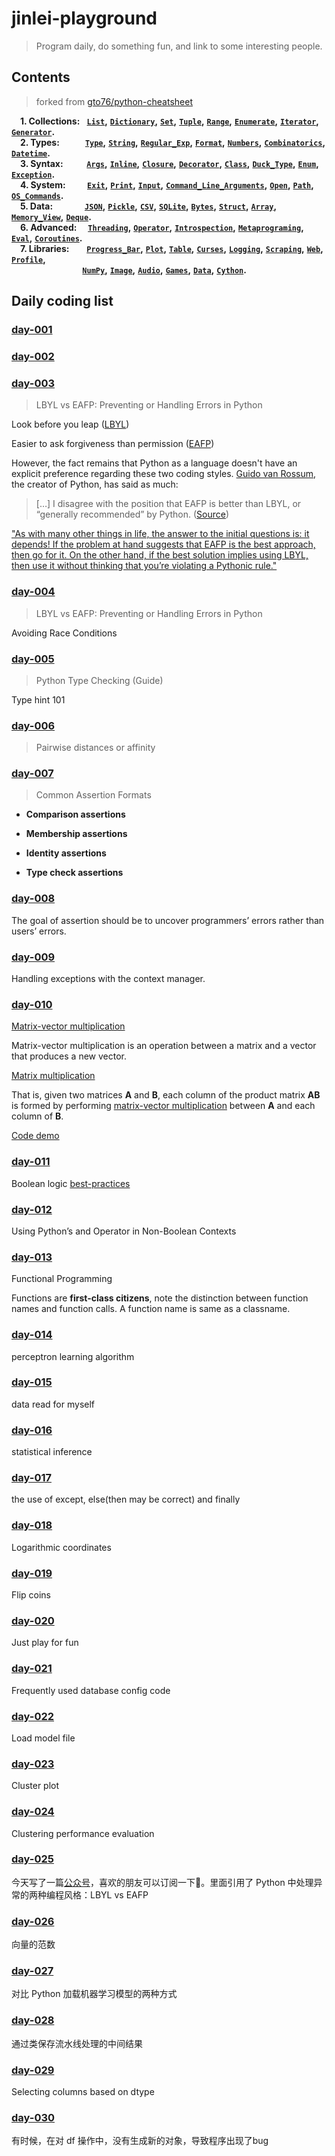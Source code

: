 # jinlei-playground

> Program daily, do something fun, and link to some interesting people.

Contents
--------

> forked from [gto76/python-cheatsheet](https://github.com/gto76/python-cheatsheet)

**&nbsp;&nbsp;&nbsp;** **1. Collections:** **&nbsp;** **[`List`](#list)**__,__ **[`Dictionary`](#dictionary)**__,__ **[`Set`](#set)**__,__ **[`Tuple`](#tuple)**__,__ **[`Range`](#range)**__,__ **[`Enumerate`](#enumerate)**__,__ **[`Iterator`](#iterator)**__,__ **[`Generator`](#generator)**__.__  
**&nbsp;&nbsp;&nbsp;** **2. Types:** **&nbsp;&nbsp;&nbsp;&nbsp;&nbsp;&nbsp;&nbsp;&nbsp;&nbsp;&nbsp;**  **[`Type`](#type)**__,__ **[`String`](#string)**__,__ **[`Regular_Exp`](#regex)**__,__ **[`Format`](#format)**__,__ **[`Numbers`](#numbers)**__,__ **[`Combinatorics`](#combinatorics)**__,__ **[`Datetime`](#datetime)**__.__  
**&nbsp;&nbsp;&nbsp;** **3. Syntax:** **&nbsp;&nbsp;&nbsp;&nbsp;&nbsp;&nbsp;&nbsp;&nbsp;&nbsp;**  **[`Args`](#arguments)**__,__ **[`Inline`](#inline)**__,__ **[`Closure`](#closure)**__,__ **[`Decorator`](#decorator)**__,__ **[`Class`](#class)**__,__ **[`Duck_Type`](#duck-types)**__,__ **[`Enum`](#enum)**__,__ **[`Exception`](#exceptions)**__.__  
**&nbsp;&nbsp;&nbsp;** **4. System:** **&nbsp;&nbsp;&nbsp;&nbsp;&nbsp;&nbsp;&nbsp;&nbsp;**  **[`Exit`](#exit)**__,__ **[`Print`](#print)**__,__ **[`Input`](#input)**__,__ **[`Command_Line_Arguments`](#command-line-arguments)**__,__ **[`Open`](#open)**__,__ **[`Path`](#path)**__,__ **[`OS_Commands`](#oscommands)**__.__  
**&nbsp;&nbsp;&nbsp;** **5. Data:** **&nbsp;&nbsp;&nbsp;&nbsp;&nbsp;&nbsp;&nbsp;&nbsp;&nbsp;&nbsp;&nbsp;&nbsp;&nbsp;**  **[`JSON`](#json)**__,__ **[`Pickle`](#pickle)**__,__ **[`CSV`](#csv)**__,__ **[`SQLite`](#sqlite)**__,__ **[`Bytes`](#bytes)**__,__ **[`Struct`](#struct)**__,__ **[`Array`](#array)**__,__ **[`Memory_View`](#memory-view)**__,__ **[`Deque`](#deque)**__.__  
**&nbsp;&nbsp;&nbsp;** **6. Advanced:** **&nbsp;&nbsp;&nbsp;**  **[`Threading`](#threading)**__,__ **[`Operator`](#operator)**__,__ **[`Introspection`](#introspection)**__,__ **[`Metaprograming`](#metaprograming)**__,__ **[`Eval`](#eval)**__,__ **[`Coroutines`](#coroutines)**__.__  
**&nbsp;&nbsp;&nbsp;** **7. Libraries:** **&nbsp;&nbsp;&nbsp;&nbsp;&nbsp;&nbsp;**  **[`Progress_Bar`](#progress-bar)**__,__ **[`Plot`](#plot)**__,__ **[`Table`](#table)**__,__ **[`Curses`](#curses)**__,__ **[`Logging`](#logging)**__,__ **[`Scraping`](#scraping)**__,__ **[`Web`](#web)**__,__ **[`Profile`](#profiling)**__,__  
**&nbsp;&nbsp;&nbsp;&nbsp;&nbsp;&nbsp;&nbsp;&nbsp;&nbsp;&nbsp;&nbsp;&nbsp;&nbsp;&nbsp;&nbsp;&nbsp;&nbsp;&nbsp;&nbsp;&nbsp;&nbsp;&nbsp;&nbsp;&nbsp;&nbsp;&nbsp;&nbsp;&nbsp;&nbsp;&nbsp;&nbsp;&nbsp;&nbsp;** **[`NumPy`](#numpy)**__,__ **[`Image`](#image)**__,__ **[`Audio`](#audio)**__,__ **[`Games`](#pygame)**__,__ **[`Data`](#pandas)**__,__ **[`Cython`](#cython)**__.__

## Daily coding list

### [day-001](./2022/day-001.py)

### [day-002](./2022/day-002.py)

### [day-003](./2022/day-003.py)

> LBYL vs EAFP: Preventing or Handling Errors in Python

Look before you leap ([LBYL](https://docs.python.org/3/glossary.html#term-LBYL))

Easier to ask forgiveness than permission ([EAFP](https://docs.python.org/3/glossary.html#term-EAFP))

However, the fact remains that Python as a language doesn't have an explicit preference regarding these two coding styles. [Guido van Rossum](https://twitter.com/gvanrossum), the creator of Python, has said as much:

> […] I disagree with the position that EAFP is better than LBYL, or “generally recommended” by Python. ([Source](https://mail.python.org/pipermail/python-dev/2014-March/133118.html))

["As with many other things in life, the answer to the initial questions is: it depends! If the problem at hand suggests that EAFP is the best approach, then go for it. On the other hand, if the best solution implies using LBYL, then use it without thinking that you’re violating a Pythonic rule."](https://realpython.com/python-lbyl-vs-eafp/#the-pythonic-way-to-go-lbyl-or-eafp)

### [day-004](./2022/day-004.py)

> LBYL vs EAFP: Preventing or Handling Errors in Python

Avoiding Race Conditions

### [day-005](./2022/day-005.py)

> Python Type Checking (Guide)

Type hint 101

### [day-006](./2022/day-006.py)

> Pairwise distances or affinity



### [day-007](./2022/day-007.py)

> Common Assertion Formats

- **Comparison assertions** 

- **Membership assertions**

- **Identity assertions**

- **Type check assertions** 

  

### [day-008](./2022/day-008.py)

The goal of assertion should be to uncover programmers’ errors rather than users’ errors. 

### [day-009](./2022/day-009.py)

Handling exceptions with the context manager.

### [day-010](./2022/day-010.py)

[Matrix-vector multiplication](https://mbernste.github.io/posts/matrix_vector_mult/)

Matrix-vector multiplication is an operation between a matrix and a vector that produces a new vector.

[Matrix multiplication](https://mbernste.github.io/posts/matrix_multiplication/)

That is, given two matrices **A** and **B**, each column of the product matrix **AB** is formed by performing [matrix-vector multiplication](https://mbernste.github.io/posts/matrix_vector_mult/) between **A** and each column of **B**. 

[Code demo](https://hadrienj.github.io/posts/Deep-Learning-Book-Series-2.2-Multiplying-Matrices-and-Vectors/)

### [day-011](./2022/day-011.py)

Boolean logic [best-practices](https://realpython.com/tutorials/best-practices/)

### [day-012](./2022/day-012.py)

Using Python’s and Operator in Non-Boolean Contexts

### [day-013](./2022/day-013.py)

Functional Programming

 Functions are **first-class citizens**,  note the distinction between function names and function calls. A function name is same as a classname.

### [day-014](./2022/day-014.py)

perceptron learning algorithm

### [day-015](./2022/day-015.py)

data read for myself 

### [day-016](./2022/day-016.py)

statistical inference

### [day-017](./2022/day-017.py)

the use of except, else(then may be correct) and finally

### [day-018](./2022/day-018.py)

Logarithmic coordinates

### [day-019](./2022/day-019.py)

Flip coins

### [day-020](./2022/day-020.py)

Just play for fun

### [day-021](./2022/day-021.py)

Frequently used database config code

### [day-022](./2022/day-022.py)

Load model file

### [day-023](./2022/day-023.py)

Cluster plot

### [day-024](./2022/day-024.py)

Clustering performance evaluation

### [day-025](./2022/day-025.py)

今天写了一篇[公众号](https://mp.weixin.qq.com/s/v3HKppOa3DXRiwcu6VNThg)，喜欢的朋友可以订阅一下🙏。里面引用了 Python 中处理异常的两种编程风格：LBYL vs EAFP

### [day-026](./2022/day-026.py)

向量的范数

### [day-027](./2022/day-027.py)

对比 Python 加载机器学习模型的两种方式

### [day-028](./2022/day-028.py)

通过类保存流水线处理的中间结果

### [day-029](./2022/day-029.py)

Selecting columns based on dtype

### [day-030](./2022/day-030.py)

有时候，在对 df 操作中，没有生成新的对象，导致程序出现了bug